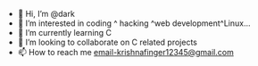 - 👋 Hi, I’m @dark
- 👀 I’m interested in coding ^ hacking ^web development^Linux...
- 🌱 I’m currently learning C
- 💞️ I’m looking to collaborate on C related projects 
- 📫 How to reach me 
email-krishnafinger12345@gmail.com

<!---
dark0432n/dark0432n is a ✨ special ✨ repository because its `README.md` (this file) appears on your GitHub profile.
You can click the Preview link to take a look at your changes.
--->
